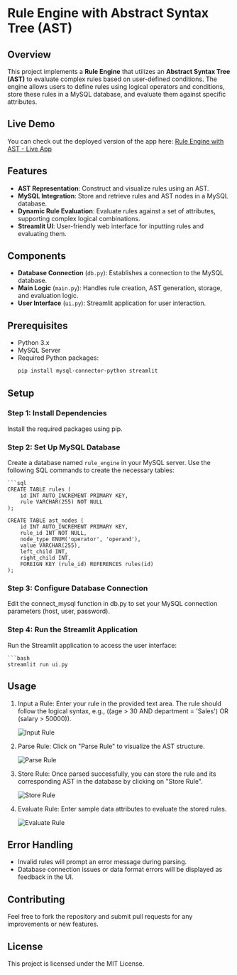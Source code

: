 # Rule Engine with Abstract Syntax Tree (AST)


## Overview

This project implements a **Rule Engine** that utilizes an **Abstract Syntax Tree (AST)** to evaluate complex rules based on user-defined conditions. The engine allows users to define rules using logical operators and conditions, store these rules in a MySQL database, and evaluate them against specific attributes.

## Live Demo

You can check out the deployed version of the app here: [Rule Engine with AST - Live App]([https://your-deployed-app-link](https://rule-engine-with-ast.streamlit.app/))

## Features

- **AST Representation**: Construct and visualize rules using an AST.
- **MySQL Integration**: Store and retrieve rules and AST nodes in a MySQL database.
- **Dynamic Rule Evaluation**: Evaluate rules against a set of attributes, supporting complex logical combinations.
- **Streamlit UI**: User-friendly web interface for inputting rules and evaluating them.

## Components

- **Database Connection** (`db.py`): Establishes a connection to the MySQL database.
- **Main Logic** (`main.py`): Handles rule creation, AST generation, storage, and evaluation logic.
- **User Interface** (`ui.py`): Streamlit application for user interaction.

## Prerequisites

- Python 3.x
- MySQL Server
- Required Python packages: 
  ```bash
  pip install mysql-connector-python streamlit

## Setup

### Step 1: Install Dependencies
Install the required packages using pip.

### Step 2: Set Up MySQL Database
Create a database named `rule_engine` in your MySQL server. Use the following SQL commands to create the necessary tables:
  
    ```sql
    CREATE TABLE rules (
        id INT AUTO_INCREMENT PRIMARY KEY,
        rule VARCHAR(255) NOT NULL
    );
    
    CREATE TABLE ast_nodes (
        id INT AUTO_INCREMENT PRIMARY KEY,
        rule_id INT NOT NULL,
        node_type ENUM('operator', 'operand'),
        value VARCHAR(255),
        left_child INT,
        right_child INT,
        FOREIGN KEY (rule_id) REFERENCES rules(id)
    );

### Step 3: Configure Database Connection
Edit the connect_mysql function in db.py to set your MySQL connection parameters (host, user, password).

### Step 4: Run the Streamlit Application
Run the Streamlit application to access the user interface:

    ```bash
    streamlit run ui.py
## Usage

1. Input a Rule: Enter your rule in the provided text area. The rule should follow the logical syntax, e.g., ((age > 30 AND department = 'Sales') OR (salary > 50000)).
   
   ![Input Rule](Input_Rule.png)

3. Parse Rule: Click on "Parse Rule" to visualize the AST structure.
   
   ![Parse Rule](Parse_Rule.png)

5. Store Rule: Once parsed successfully, you can store the rule and its corresponding AST in the database by clicking on "Store Rule".
   
   ![Store Rule](Store_Rule.png)

7. Evaluate Rule: Enter sample data attributes to evaluate the stored rules.

   ![Evaluate Rule](Evaluate_Rule.png)



## Error Handling

- Invalid rules will prompt an error message during parsing.
- Database connection issues or data format errors will be displayed as feedback in the UI.
  
## Contributing

Feel free to fork the repository and submit pull requests for any improvements or new features.

## License

This project is licensed under the MIT License.
